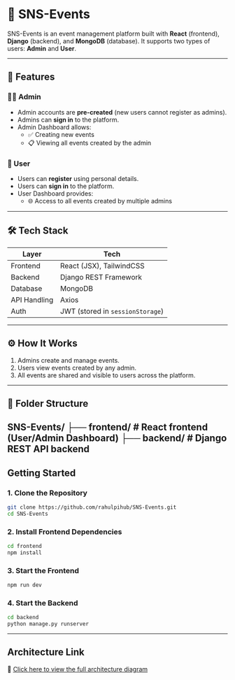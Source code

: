 # 🎉 SNS-Events

SNS-Events is an event management platform built with **React** (frontend), **Django** (backend), and **MongoDB** (database). It supports two types of users: **Admin** and **User**.

---

## 🚀 Features

### 👩‍💼 Admin

- Admin accounts are **pre-created** (new users cannot register as admins).
- Admins can **sign in** to the platform.
- Admin Dashboard allows:
  - ✅ Creating new events
  - 📋 Viewing all events created by the admin

### 🙋 User

- Users can **register** using personal details.
- Users can **sign in** to the platform.
- User Dashboard provides:
  - 🌐 Access to all events created by multiple admins

---

## 🛠 Tech Stack

| Layer        | Tech                     |
|--------------|--------------------------|
| Frontend     | React (JSX), TailwindCSS |
| Backend      | Django REST Framework    |
| Database     | MongoDB                  |
| API Handling | Axios                    |
| Auth         | JWT (stored in `sessionStorage`) |

---

## ⚙️ How It Works

1. Admins create and manage events.
2. Users view events created by any admin.
3. All events are shared and visible to users across the platform.

---

## 📁 Folder Structure
SNS-Events/
├── frontend/ # React frontend (User/Admin Dashboard)
├── backend/ # Django REST API backend
---

## **Getting Started**

### **1. Clone the Repository**

```bash
git clone https://github.com/rahulpihub/SNS-Events.git
cd SNS-Events
```

### **2. Install Frontend Dependencies**

```bash
cd frontend
npm install
```

### **3. Start the Frontend**

```bash
npm run dev
```

### **4. Start the Backend**

```bash
cd backend
python manage.py runserver
```

---

## **Architecture Link**
📌 [Click here to view the full architecture diagram](https://drive.google.com/file/d/1E3PLprkMuBjPgmbgP2L1ozhXDR8_GU82/view?usp=sharing)



